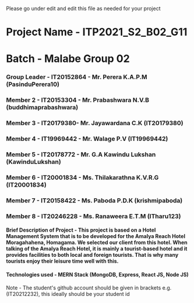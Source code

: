 Please go under edit and edit this file as needed for your project

# Project Name - ITP2021_S2_B02_G11
# Batch - Malabe Group 02
### Group Leader - IT20152864 - Mr. Perera K.A.P.M (PasinduPerera10)
### Member 2 - IT20153304 - Mr. Prabashwara N.V.B (buddhimaprabashwara)
### Member 3 - IT20179380- Mr. Jayawardana C.K (IT20179380)
### Member 4 - IT19969442 - Mr. Walage P.V (IT19969442)
### Member 5 - IT20178772 - Mr. G.A Kawindu Lukshan (KawinduLukshan)
### Member 6 - IT20001834 - Ms. Thilakarathna K.V.R.G (IT20001834)
### Member 7 - IT20158422 - Ms. Paboda P.D.K (krishmipaboda)
### Member 8 - IT20246228 - Ms. Ranaweera E.T.M (ITharu123)

#### Brief Description of Project - This project is based on a Hotel Management System that is to be developed for the Amalya Reach Hotel Moragahahena, Homagama. We selected our client from this hotel. When talking of the Amalya Reach Hotel, it is mainly a tourist-based hotel and it provides facilities to both local and foreign tourists. That is why many tourists enjoy their leisure time well with this.
#### Technologies used - MERN Stack (MongoDB, Express, React JS, Node JS)

Note - The student's github account should be given in brackets e.g. (IT20212232), this ideally should be your student id 

